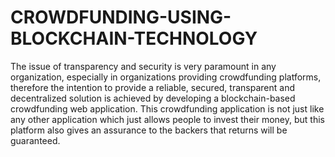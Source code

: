 # CROWDFUNDING-USING-BLOCKCHAIN-TECHNOLOGY


The issue of transparency and security is very paramount in any organization, especially in organizations providing crowdfunding platforms, therefore the intention to provide a reliable, secured, transparent and decentralized solution is achieved by developing a blockchain-based crowdfunding web application. This crowdfunding application is not just like any other application which just allows people to invest their money, but this platform also gives an assurance to the backers that returns will be guaranteed.
